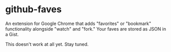 github-faves
============

An extension for Google Chrome that adds "favorites" or "bookmark"
functionality alongside "watch" and "fork." Your faves are stored as JSON in
a Gist.

This doesn't work at all yet. Stay tuned.
